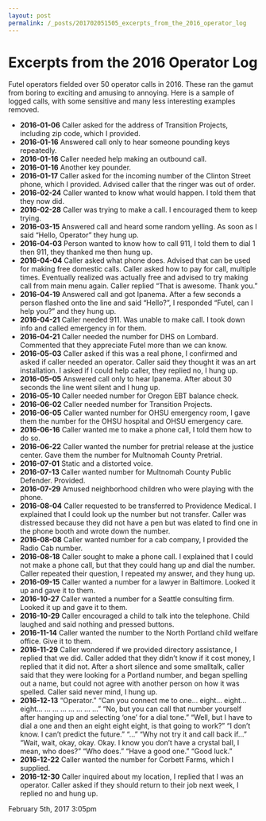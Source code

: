 ```yaml
---
layout: post
permalink: /_posts/201702051505_excerpts_from_the_2016_operator_log
---
```


# Excerpts from the 2016 Operator Log

Futel operators fielded over 50 operator calls in 2016. These ran the gamut from boring to exciting and amusing to annoying. Here is a sample of logged calls, with some sensitive and many less interesting examples removed.



<ul>
<li><strong>2016-01-06</strong> Caller asked for the address of Transition Projects, including zip code, which I provided.

</li>
<li><strong>2016-01-16</strong> Answered call only to hear someone pounding keys repeatedly.

</li>
<li><strong>2016-01-16</strong> Caller needed help making an outbound call.

</li>
<li><strong>2016-01-16</strong> Another key pounder.

</li>
<li><strong>2016-01-17</strong> Caller asked for the incoming number of the Clinton Street phone, which I provided. Advised caller that the ringer was out of order.

</li>
<li><strong>2016-02-24</strong> Caller wanted to know what would happen. I told them that they now did.

</li>
<li><strong>2016-02-28</strong> Caller was trying to make a call. I encouraged them to keep trying.

</li>
<li><strong>2016-03-15</strong> Answered call and heard some random yelling. As soon as I said &ldquo;Hello, Operator&rdquo; they hung up.

</li>
<li><strong>2016-04-03</strong> Person wanted to know how to call 911, I told them to dial 1 then 911, they thanked me then hung up.

</li>
<li><strong>2016-04-04</strong> Caller asked what phone does. Advised that can be used for making free domestic calls. Caller asked how to pay for call, multiple times. Eventually realized was actually free and advised to try making call from main menu again. Caller replied &ldquo;That is awesome. Thank you.&rdquo;

</li>
<li><strong>2016-04-19</strong> Answered call and got Ipanema. After a few seconds a person flashed onto the line and said &ldquo;Hello?&rdquo;, I responded &ldquo;Futel, can I help you?&rdquo; and they hung up.

</li>
<li><strong>2016-04-21</strong> Caller needed 911. Was unable to make call. I took down info and called emergency in for them.

</li>
<li><strong>2016-04-21</strong> Caller needed the number for DHS on Lombard. Commented that they appreciate Futel more than we can know.

</li>
<li><strong>2016-05-03</strong> Caller asked if this was a real phone, I confirmed and asked if caller needed an operator. Caller said they thought it was an art installation. I asked if I could help caller, they replied no, I hung up.

</li>
<li><strong>2016-05-05</strong> Answered call only to hear Ipanema. After about 30 seconds the line went silent and I hung up.

</li>
<li><strong>2016-05-10</strong> Caller needed number for Oregon EBT balance check.

</li>
<li><strong>2016-06-02</strong> Caller needed number for Transition Projects.

</li>
<li><strong>2016-06-05</strong> Caller wanted number for OHSU emergency room, I gave them the number for the OHSU hospital and OHSU emergency care.

</li>
<li><strong>2016-06-16</strong> Caller wanted me to make a phone call, I told them how to do so.

</li>
<li><strong>2016-06-22</strong> Caller wanted the number for pretrial release at the justice center. Gave them the number for Multnomah County Pretrial.

</li>
<li><strong>2016-07-01</strong> Static and a distorted voice.

</li>
<li><strong>2016-07-13</strong> Caller wanted number for Multnomah County Public Defender. Provided.

</li>
<li><strong>2016-07-29</strong> Amused neighborhood children who were playing with the phone.

</li>
<li><strong>2016-08-04</strong> Caller requested to be transferred to Providence Medical. I explained that I could look up the number but not transfer. Caller was distressed because they did not have a pen but was elated to find one in the phone booth and wrote down the number.

</li>
<li><strong>2016-08-08</strong> Caller wanted number for a cab company, I provided the Radio Cab number.

</li>
<li><strong>2016-08-18</strong> Caller sought to make a phone call.  I explained that I could not make a phone call, but that they could hang up and dial the number.  Caller repeated their question, I repeated my answer, and they hung up.

</li>
<li><strong>2016-09-15</strong> Caller wanted a number for a lawyer in Baltimore. Looked it up and gave it to them.

</li>
<li><strong>2016-10-27</strong> Caller wanted a number for a Seattle consulting firm. Looked it up and gave it to them.

</li>
<li><strong>2016-10-29</strong> Caller encouraged a child to talk into the telephone. Child laughed and said nothing and pressed buttons.

</li>
<li><strong>2016-11-14</strong> Caller wanted the number to the North Portland child welfare office. Give it to them.

</li>
<li><strong>2016-11-29</strong> Caller wondered if we provided directory assistance, I replied that we did. Caller added that they didn&rsquo;t know if it cost money, I replied that it did not. After a short silence and some smalltalk, caller said that they were looking for a Portland number, and began spelling out a name, but could not agree with another person on how it was spelled. Caller said never mind, I hung up.

</li>
<li><strong>2016-12-13</strong> &ldquo;Operator.&rdquo; &ldquo;Can you connect me to one&hellip; eight&hellip; eight&hellip; eight&hellip; &hellip; &hellip; &hellip; &hellip; &hellip; &hellip; &hellip;&rdquo; &ldquo;No, but you can call that number yourself after hanging up and selecting &lsquo;one&rsquo; for a dial tone.&rdquo; &ldquo;Well, but I have to dial a one and then an eight eight eight, is that going to work?&rdquo; &ldquo;I don&rsquo;t know. I can&rsquo;t predict the future.&rdquo; &ldquo;&hellip;&rdquo; &ldquo;Why not try it and call back if&hellip;&rdquo; &ldquo;Wait, wait, okay, okay. Okay. I know you don&rsquo;t have a crystal ball, I mean, who does?&rdquo; &ldquo;Who does.&rdquo; &ldquo;Have a good one.&rdquo; &ldquo;Good luck.&rdquo;

</li>
<li><strong>2016-12-22</strong> Caller wanted the number for Corbett Farms, which I supplied.

</li>
<li><strong>2016-12-30</strong> Caller inquired about my location, I replied that I was an operator. Caller asked if they should return to their job next week, I replied no and hung up.

</li>
</ul>

<div id="footer">
<span id="timestamp"> February 5th, 2017 3:05pm </span>
</div>
